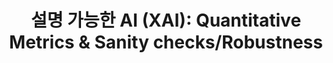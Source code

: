 ---
layout: single
title: "설명 가능한 AI (XAI): Quantitative Metrics & Sanity checks/Robustness"
categories: XAI
tag: [XAI, Quantitative Metrics, Sanity check, Robustness]
toc: true
toc_sticky: true
toc_label: "쭌스log"
#author_profile: false
header:
    teaser: /assets/images/posts/xai.png
sidebar:
    nav: "docs"
---